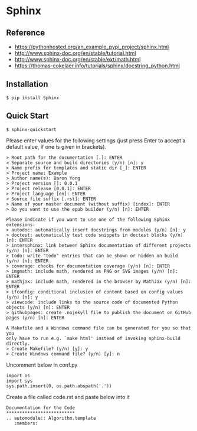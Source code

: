 # Sphinx

## Reference
* https://pythonhosted.org/an_example_pypi_project/sphinx.html
* http://www.sphinx-doc.org/en/stable/tutorial.html
* http://www.sphinx-doc.org/en/stable/ext/math.html
* https://thomas-cokelaer.info/tutorials/sphinx/docstring_python.html

## Installation
```
$ pip install Sphinx
```

## Quick Start
```
$ sphinx-quickstart
```
Please enter values for the following settings (just press Enter to
accept a default value, if one is given in brackets).
```
> Root path for the documentation [.]: ENTER
> Separate source and build directories (y/n) [n]: y
> Name prefix for templates and static dir [_]: ENTER
> Project name: Example
> Author name(s): Baron Yong
> Project version []: 0.0.1
> Project release [0.0.1]: ENTER
> Project language [en]: ENTER
> Source file suffix [.rst]: ENTER
> Name of your master document (without suffix) [index]: ENTER
> Do you want to use the epub builder (y/n) [n]: ENTER

Please indicate if you want to use one of the following Sphinx extensions:
> autodoc: automatically insert docstrings from modules (y/n) [n]: y
> doctest: automatically test code snippets in doctest blocks (y/n) [n]: ENTER
> intersphinx: link between Sphinx documentation of different projects (y/n) [n]: ENTER
> todo: write "todo" entries that can be shown or hidden on build (y/n) [n]: ENTER
> coverage: checks for documentation coverage (y/n) [n]: ENTER
> imgmath: include math, rendered as PNG or SVG images (y/n) [n]: ENTER
> mathjax: include math, rendered in the browser by MathJax (y/n) [n]: ENTER
> ifconfig: conditional inclusion of content based on config values (y/n) [n]: y
> viewcode: include links to the source code of documented Python objects (y/n) [n]: ENTER
> githubpages: create .nojekyll file to publish the document on GitHub pages (y/n) [n]: ENTER

A Makefile and a Windows command file can be generated for you so that you
only have to run e.g. `make html' instead of invoking sphinx-build
directly.
> Create Makefile? (y/n) [y]: y
> Create Windows command file? (y/n) [y]: n
```
Uncomment below in conf.py
```
import os
import sys
sys.path.insert(0, os.path.abspath('.'))
```
Create a file called code.rst and paste below into it
```
Documentation for the Code
**************************
.. automodule:: Algorithm.template
   :members:

```
